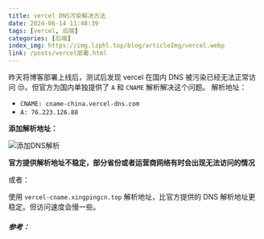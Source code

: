 ```yaml
---
title: vercel DNS污染解决方法
date: 2024-06-14 11:48:39
tags: [vercel, 后端]
categories: [后端]
index_img: https://img.lzphl.top/blog/articleImg/vercel.webp
link: /posts/vercel部署.html
---
```


昨天将博客部署上线后，测试后发现 vercel 在国内 DNS 被污染已经无法正常访问 😒。但官方为国内单独提供了 `A` 和 `CNAME` 解析解决这个问题。
解析地址：

-   `CNAME: cname-china.vercel-dns.com`
-   `A: 76.223.126.88`

**添加解析地址：**

![添加DNS解析](https://img.lzphl.top/blog/articleImg/1.png)

**官方提供解析地址不稳定，部分省份或者运营商网络有时会出现无法访问的情况**

或者：

使用 `vercel-cname.xingpingcn.top` 解析地址，比官方提供的 DNS 解析地址更稳定。但访问速度会慢一些。

##### 参考：

[^1]: https://github.com/xingpingcn/enhanced-FaaS-in-China

